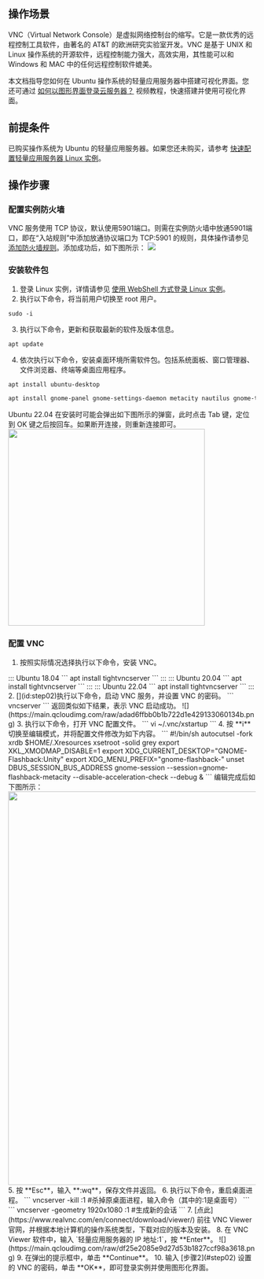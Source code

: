 ## 操作场景
VNC（Virtual Network Console）是虚拟网络控制台的缩写。它是一款优秀的远程控制工具软件，由著名的 AT&T 的欧洲研究实验室开发。VNC 是基于 UNIX 和 Linux 操作系统的开源软件，远程控制能力强大，高效实用，其性能可以和 Windows 和 MAC 中的任何远程控制软件媲美。

本文档指导您如何在 Ubuntu 操作系统的轻量应用服务器中搭建可视化界面。您还可通过 [如何以图形界面登录云服务器？](https://cloud.tencent.com/developer/video/24478) 视频教程，快速搭建并使用可视化界面。

## 前提条件
已购买操作系统为 Ubuntu 的轻量应用服务器。如果您还未购买，请参考 [快速配置轻量应用服务器 Linux 实例](https://cloud.tencent.com/document/product/1207/44548)。


## 操作步骤

### 配置实例防火墙
VNC 服务使用 TCP 协议，默认使用5901端口。则需在实例防火墙中放通5901端口，即在“入站规则”中添加放通协议端口为 TCP:5901 的规则，具体操作请参见 [添加防火墙规则](https://cloud.tencent.com/document/product/1207/44577#.E6.B7.BB.E5.8A.A0.E9.98.B2.E7.81.AB.E5.A2.99.E8.A7.84.E5.88.99)。添加成功后，如下图所示：
![](https://qcloudimg.tencent-cloud.cn/raw/fdc213be0b916d4f3ad9c0276daa6a52.png)



### 安装软件包
1. 登录 Linux 实例，详情请参见 [使用 WebShell 方式登录 Linux 实例](https://cloud.tencent.com/document/product/1207/44642)。
2. 执行以下命令，将当前用户切换至 root 用户。
```
sudo -i
```
3. 执行以下命令，更新和获取最新的软件及版本信息。
```
apt update
```
4. 依次执行以下命令，安装桌面环境所需软件包。包括系统面板、窗口管理器、文件浏览器、终端等桌面应用程序。
```bash
apt install ubuntu-desktop
```
```bash
apt install gnome-panel gnome-settings-daemon metacity nautilus gnome-terminal gnome-session-flashback
```
<dx-alert infotype="notice" title="">
Ubuntu 22.04 在安装时可能会弹出如下图所示的弹窗，此时点击 Tab 键，定位到 OK 键之后按回车。如果断开连接，则重新连接即可。
</dx-alert>
<img style="width:400px; max-width: inherit;" src="https://qcloudimg.tencent-cloud.cn/raw/ca3aa99856e8d735ed0df8512dc8caa8.png" />

### 配置 VNC
1. 按照实际情况选择执行以下命令，安装 VNC。
<dx-tabs>
::: Ubuntu 18.04
```
apt install tightvncserver
```
:::
::: Ubuntu 20.04
```
apt install tightvncserver
```
:::
::: Ubuntu 22.04
```
apt install tightvncserver
```
:::
</dx-tabs>
2. [](id:step02)执行以下命令，启动 VNC 服务，并设置 VNC 的密码。
```
vncserver
```
返回类似如下结果，表示 VNC 启动成功。
![](https://main.qcloudimg.com/raw/adad6ffbb0b1b722d1e429133060134b.png)
3. 执行以下命令，打开 VNC 配置文件。
```
vi ~/.vnc/xstartup
```
4. 按 **i** 切换至编辑模式，并将配置文件修改为如下内容。
```
#!/bin/sh
 autocutsel -fork
 xrdb $HOME/.Xresources
 xsetroot -solid grey
 export XKL_XMODMAP_DISABLE=1
 export XDG_CURRENT_DESKTOP="GNOME-Flashback:Unity"
 export XDG_MENU_PREFIX="gnome-flashback-"
 unset DBUS_SESSION_BUS_ADDRESS
 gnome-session --session=gnome-flashback-metacity --disable-acceleration-check --debug &
```
编辑完成后如下图所示：
<img style="width:800px; max-width: inherit;" src="https://qcloudimg.tencent-cloud.cn/raw/ebbd7e38e78b35f60138b5f7ad6bc2ee.png" />
5. 按 **Esc**，输入 **:wq**，保存文件并返回。
6. 执行以下命令，重启桌面进程。
```
vncserver -kill :1 #杀掉原桌面进程，输入命令（其中的:1是桌面号）
```
```
vncserver -geometry 1920x1080 :1 #生成新的会话
```
7. [点此](https://www.realvnc.com/en/connect/download/viewer/) 前往 VNC Viewer 官网，并根据本地计算机的操作系统类型，下载对应的版本及安装。
8. 在 VNC Viewer 软件中，输入 `轻量应用服务器的 IP 地址:1`，按 **Enter**。
![](https://main.qcloudimg.com/raw/df25e2085e9d27d53b1827ccf98a3618.png)
9. 在弹出的提示框中，单击 **Continue**。
10. 输入 [步骤2](#step02) 设置的 VNC 的密码，单击 **OK**，即可登录实例并使用图形化界面。

